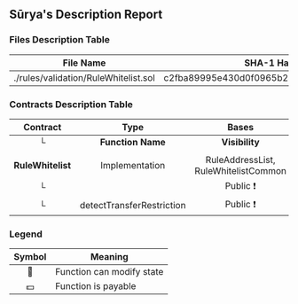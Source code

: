 ## Sūrya's Description Report

### Files Description Table


|  File Name  |  SHA-1 Hash  |
|-------------|--------------|
| ./rules/validation/RuleWhitelist.sol | c2fba89995e430d0f0965b24bf853772f3a51184 |


### Contracts Description Table


|  Contract  |         Type        |       Bases      |                  |                 |
|:----------:|:-------------------:|:----------------:|:----------------:|:---------------:|
|     └      |  **Function Name**  |  **Visibility**  |  **Mutability**  |  **Modifiers**  |
||||||
| **RuleWhitelist** | Implementation | RuleAddressList, RuleWhitelistCommon |||
| └ | <Constructor> | Public ❗️ | 🛑  | RuleAddressList |
| └ | detectTransferRestriction | Public ❗️ |   |NO❗️ |


### Legend

|  Symbol  |  Meaning  |
|:--------:|-----------|
|    🛑    | Function can modify state |
|    💵    | Function is payable |
